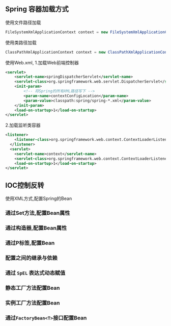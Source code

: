
## Spring 容器加载方式

使用文件路径加载

``` java
FileSystemXmlApplicationContext context = new FileSystemXmlApplicationContext("F:/workspace/appcontext.xml")
```


使用类路径加载

``` java
ClassPathXmlApplicationContext context = new ClassPathXmlApplicationContext("classpath:application.xml")
```

使用Web.xml,
1.加载Web前端控制器
``` xml
<servlet>
	<servlet-name>springDispatcherServlet</servlet-name>
	<servlet-class>org.springframework.web.servlet.DispatcherServlet</servlet-class>
	<init-param>
		<!-- 将Spring的所有XML路径写下 -->
		<param-name>contextConfigLocation</param-name>
		<param-value>classpath:spring/spring-*.xml</param-value>
	</init-param>
	<load-on-startup>1</load-on-startup>
</servlet>
```

2.加载监听类容器
``` xml
<listener>
  	<listener-class>org.springframework.web.context.ContextLoaderListener</listener-class>
  </listener>
  <servlet>
  	<servlet-name>context</servlet-name>
  	<servlet-class>org.springframework.web.context.ContextLoaderListener</servlet-class>
  	<load-on-startup>1</load-on-startup>
</servlet>
```

## IOC控制反转
使用XML方式,配置Spring的Bean

### 通过Set方法,配置Bean属性

### 通过构造器,配置Bean属性


### 通过P标签,配置Bean

### 配置之间的继承与依赖

### 通过 `SpEL` 表达式动态赋值


### 静态工厂方法配置Bean

### 实例工厂方法配置Bean

### 通过`FactoryBean<T>`接口配置Bean